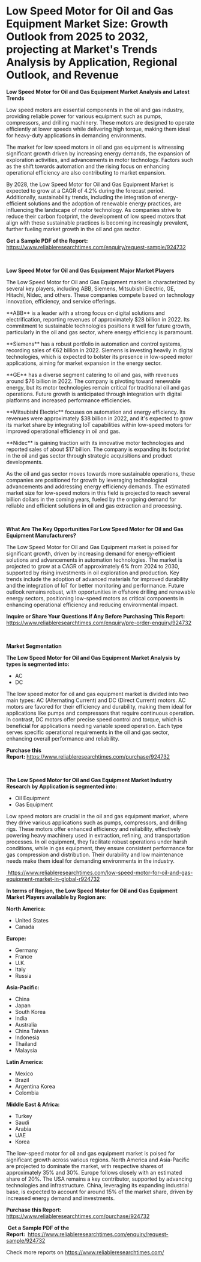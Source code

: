 <p><h1>Low Speed Motor for Oil and Gas Equipment Market Size: Growth Outlook from 2025 to 2032, projecting at Market's Trends Analysis by Application, Regional Outlook, and Revenue</h1></p><p><strong>Low Speed Motor for Oil and Gas Equipment Market Analysis and Latest Trends</strong></p>
<p><p>Low speed motors are essential components in the oil and gas industry, providing reliable power for various equipment such as pumps, compressors, and drilling machinery. These motors are designed to operate efficiently at lower speeds while delivering high torque, making them ideal for heavy-duty applications in demanding environments. </p><p>The market for low speed motors in oil and gas equipment is witnessing significant growth driven by increasing energy demands, the expansion of exploration activities, and advancements in motor technology. Factors such as the shift towards automation and the rising focus on enhancing operational efficiency are also contributing to market expansion.</p><p>By 2028, the Low Speed Motor for Oil and Gas Equipment Market is expected to grow at a CAGR of 4.2% during the forecast period. Additionally, sustainability trends, including the integration of energy-efficient solutions and the adoption of renewable energy practices, are influencing the landscape of motor technology. As companies strive to reduce their carbon footprint, the development of low speed motors that align with these sustainable practices is becoming increasingly prevalent, further fueling market growth in the oil and gas sector.</p></p>
<p><strong>Get a Sample PDF of the Report:&nbsp;</strong> <a href="https://www.reliableresearchtimes.com/enquiry/request-sample/924732?utm_campaign=2806&utm_medium=2&utm_source=Github&utm_content=ia&utm_term=27022025&utm_id=low-speed-motor-for-oil-and-gas-equipment">https://www.reliableresearchtimes.com/enquiry/request-sample/924732</a></p>
<p>&nbsp;</p>
<p><strong>Low Speed Motor for Oil and Gas Equipment Major Market Players</strong></p>
<p><p>The Low Speed Motor for Oil and Gas Equipment market is characterized by several key players, including ABB, Siemens, Mitsubishi Electric, GE, Hitachi, Nidec, and others. These companies compete based on technology innovation, efficiency, and service offerings.</p><p>**ABB** is a leader with a strong focus on digital solutions and electrification, reporting revenues of approximately $28 billion in 2022. Its commitment to sustainable technologies positions it well for future growth, particularly in the oil and gas sector, where energy efficiency is paramount.</p><p>**Siemens** has a robust portfolio in automation and control systems, recording sales of €62 billion in 2022. Siemens is investing heavily in digital technologies, which is expected to bolster its presence in low-speed motor applications, aiming for market expansion in the energy sector.</p><p>**GE** has a diverse segment catering to oil and gas, with revenues around $76 billion in 2022. The company is pivoting toward renewable energy, but its motor technologies remain critical for traditional oil and gas operations. Future growth is anticipated through integration with digital platforms and increased performance efficiencies.</p><p>**Mitsubishi Electric** focuses on automation and energy efficiency. Its revenues were approximately $38 billion in 2022, and it's expected to grow its market share by integrating IoT capabilities within low-speed motors for improved operational efficiency in oil and gas.</p><p>**Nidec** is gaining traction with its innovative motor technologies and reported sales of about $17 billion. The company is expanding its footprint in the oil and gas sector through strategic acquisitions and product developments.</p><p>As the oil and gas sector moves towards more sustainable operations, these companies are positioned for growth by leveraging technological advancements and addressing energy efficiency demands. The estimated market size for low-speed motors in this field is projected to reach several billion dollars in the coming years, fueled by the ongoing demand for reliable and efficient solutions in oil and gas extraction and processing.</p></p>
<p>&nbsp;</p>
<p><strong>What Are The Key Opportunities For Low Speed Motor for Oil and Gas Equipment Manufacturers?</strong></p>
<p><p>The Low Speed Motor for Oil and Gas Equipment market is poised for significant growth, driven by increasing demand for energy-efficient solutions and advancements in automation technologies. The market is projected to grow at a CAGR of approximately 6% from 2024 to 2030, supported by rising investments in oil exploration and production. Key trends include the adoption of advanced materials for improved durability and the integration of IoT for better monitoring and performance. Future outlook remains robust, with opportunities in offshore drilling and renewable energy sectors, positioning low-speed motors as critical components in enhancing operational efficiency and reducing environmental impact.</p></p>
<p><strong>Inquire or Share Your Questions If Any Before Purchasing This Report:</strong> <a href="https://www.reliableresearchtimes.com/enquiry/pre-order-enquiry/924732?utm_campaign=2806&utm_medium=2&utm_source=Github&utm_content=ia&utm_term=27022025&utm_id=low-speed-motor-for-oil-and-gas-equipment">https://www.reliableresearchtimes.com/enquiry/pre-order-enquiry/924732</a></p>
<p>&nbsp;</p>
<p><strong>Market Segmentation</strong></p>
<p><strong>The Low Speed Motor for Oil and Gas Equipment Market Analysis by types is segmented into:</strong></p>
<p><ul><li>AC</li><li>DC</li></ul></p>
<p><p>The low speed motor for oil and gas equipment market is divided into two main types: AC (Alternating Current) and DC (Direct Current) motors. AC motors are favored for their efficiency and durability, making them ideal for applications like pumps and compressors that require continuous operation. In contrast, DC motors offer precise speed control and torque, which is beneficial for applications needing variable speed operation. Each type serves specific operational requirements in the oil and gas sector, enhancing overall performance and reliability.</p></p>
<p><strong>Purchase this Report:&nbsp;</strong><a href="https://www.reliableresearchtimes.com/purchase/924732?utm_campaign=2806&utm_medium=2&utm_source=Github&utm_content=ia&utm_term=27022025&utm_id=low-speed-motor-for-oil-and-gas-equipment">https://www.reliableresearchtimes.com/purchase/924732</a></p>
<p>&nbsp;</p>
<p><strong>The Low Speed Motor for Oil and Gas Equipment Market Industry Research by Application is segmented into:</strong></p>
<p><ul><li>Oil Equipment</li><li>Gas Equipment</li></ul></p>
<p><p>Low speed motors are crucial in the oil and gas equipment market, where they drive various applications such as pumps, compressors, and drilling rigs. These motors offer enhanced efficiency and reliability, effectively powering heavy machinery used in extraction, refining, and transportation processes. In oil equipment, they facilitate robust operations under harsh conditions, while in gas equipment, they ensure consistent performance for gas compression and distribution. Their durability and low maintenance needs make them ideal for demanding environments in the industry.</p></p>
<p><a href="https://www.reliableresearchtimes.com/low-speed-motor-for-oil-and-gas-equipment-market-in-global-r924732?utm_campaign=2806&utm_medium=2&utm_source=Github&utm_content=ia&utm_term=27022025&utm_id=low-speed-motor-for-oil-and-gas-equipment">&nbsp;https://www.reliableresearchtimes.com/low-speed-motor-for-oil-and-gas-equipment-market-in-global-r924732</a></p>
<p><strong>In terms of Region, the Low Speed Motor for Oil and Gas Equipment Market Players available by Region are:</strong></p>
<p>
    <p> <strong> North America: </strong>
        <ul>
            <li>United States</li>
            <li>Canada</li>
        </ul>
        </p> 
    <p> <strong> Europe: </strong>
        <ul>
            <li>Germany</li>
            <li>France</li>
            <li>U.K.</li>
            <li>Italy</li>
            <li>Russia</li>
        </ul>
        </p> 
    <p> <strong> Asia-Pacific: </strong>
        <ul>
            <li>China</li>
            <li>Japan</li>
            <li>South Korea</li>
            <li>India</li>
            <li>Australia</li>
            <li>China Taiwan</li>
            <li>Indonesia</li>
            <li>Thailand</li>
            <li>Malaysia</li>
        </ul>
        </p> 
    <p> <strong> Latin America: </strong>
        <ul>
            <li>Mexico</li>
            <li>Brazil</li>
            <li>Argentina Korea</li>
            <li>Colombia</li>
        </ul>
        </p> 
    <p> <strong> Middle East & Africa: </strong>
        <ul>
            <li>Turkey</li>
            <li>Saudi</li>
            <li>Arabia</li>
            <li>UAE</li>
            <li>Korea</li>
        </ul>
    </p>
    </p>
<p><p>The low-speed motor for oil and gas equipment market is poised for significant growth across various regions. North America and Asia-Pacific are projected to dominate the market, with respective shares of approximately 35% and 30%. Europe follows closely with an estimated share of 20%. The USA remains a key contributor, supported by advancing technologies and infrastructure. China, leveraging its expanding industrial base, is expected to account for around 15% of the market share, driven by increased energy demand and investments.</p></p>
<p><strong>Purchase this Report: </strong><a href="https://www.reliableresearchtimes.com/purchase/924732?utm_campaign=2806&utm_medium=2&utm_source=Github&utm_content=ia&utm_term=27022025&utm_id=low-speed-motor-for-oil-and-gas-equipment">https://www.reliableresearchtimes.com/purchase/924732</a></p>
<p>&nbsp;<strong>Get a Sample PDF of the Report:&nbsp;&nbsp;</strong><a href="https://www.reliableresearchtimes.com/enquiry/request-sample/924732?utm_campaign=2806&utm_medium=2&utm_source=Github&utm_content=ia&utm_term=27022025&utm_id=low-speed-motor-for-oil-and-gas-equipment">https://www.reliableresearchtimes.com/enquiry/request-sample/924732</a></p>
<p><strong></strong></p>
<p>Check more reports on <a href="https://www.reliableresearchtimes.com/?utm_campaign=2806&utm_medium=2&utm_source=Github&utm_content=ia&utm_term=27022025&utm_id=low-speed-motor-for-oil-and-gas-equipment">https://www.reliableresearchtimes.com/</a></p>